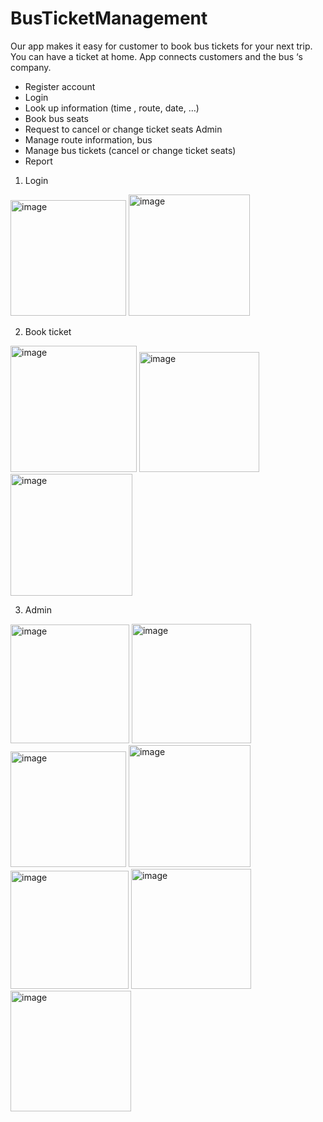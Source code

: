 # BusTicketManagement
Our app makes it easy for customer to book bus tickets for your next trip. You can have a ticket at home. App connects customers and the bus ‘s company. 
+ Register account
+ Login
+ Look up information (time , route, date, …)
+ Book bus seats
+ Request to cancel or change ticket seats
Admin 
+ Manage route information, bus
+ Manage bus tickets (cancel or change ticket seats)
+ Report 

1. Login
<img width="185" alt="image" src="https://github.com/Luonh-e/BusTicketBookingManagement/assets/107902910/fdf75013-f9ee-4c57-b9fc-f57baec09249">
<img width="194" alt="image" src="https://github.com/Luonh-e/BusTicketBookingManagement/assets/107902910/a83112b9-e6b9-4e9e-8ca9-af43a834d485">

2. Book ticket
<img width="202" alt="image" src="https://github.com/Luonh-e/BusTicketBookingManagement/assets/107902910/025be17f-d975-4165-ba7a-cb780f56e55b">
<img width="192" alt="image" src="https://github.com/Luonh-e/BusTicketBookingManagement/assets/107902910/0b797e0f-381a-47e9-9266-5947b6e7f094">
<img width="195" alt="image" src="https://github.com/Luonh-e/BusTicketBookingManagement/assets/107902910/d337dffd-9d28-44a0-b1f6-b0d48ea55ff8">

3. Admin
<img width="190" alt="image" src="https://github.com/Luonh-e/BusTicketBookingManagement/assets/107902910/65cf8044-9509-476e-bf55-5b16a310d837">
<img width="191" alt="image" src="https://github.com/Luonh-e/BusTicketBookingManagement/assets/107902910/48f0be28-f720-49cd-954f-1c982c251e0f">
<img width="185" alt="image" src="https://github.com/Luonh-e/BusTicketBookingManagement/assets/107902910/e6a5e04e-8bb7-413b-a8bf-deb467508c5a">
<img width="195" alt="image" src="https://github.com/Luonh-e/BusTicketBookingManagement/assets/107902910/93105f52-37a4-4b18-a56c-fb960b9be468">
<img width="189" alt="image" src="https://github.com/Luonh-e/BusTicketBookingManagement/assets/107902910/3920e16a-ddf3-4016-a0e8-c863dd9f4892">
<img width="192" alt="image" src="https://github.com/Luonh-e/BusTicketBookingManagement/assets/107902910/59466a90-5938-4666-89f4-97a06751a147">
<img width="193" alt="image" src="https://github.com/Luonh-e/BusTicketBookingManagement/assets/107902910/1cd323eb-af9d-4d4e-b5b1-45d4551fbe4f">




